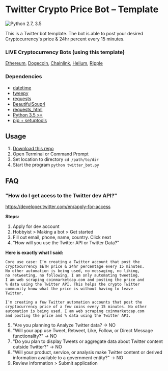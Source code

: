 # Twitter Crypto Price Bot – Template
![Python 2.7, 3.5](https://img.shields.io/badge/Python-2.7%2C%203.5%2B-3776ab.svg)

This is a Twitter bot template. The bot is able to post your desired Cryptocurrency's price & 24hr percent every 15 minutes.

### LIVE Cryptocurrency Bots (using this template)
[Ethereum](https://twitter.com/EthPriceData), [Dogecoin](https://twitter.com/DogePriceData), [Chainlink](https://twitter.com/ChainlinkPrice), [Helium](https://twitter.com/HeliumPrice), [Ripple](https://twitter.com/RipplePriceBot)

### Dependencies
- [datetime](https://docs.python.org/3/library/datetime.html)
- [tweepy](https://www.tweepy.org/)
- [requests](https://docs.python-requests.org/en/master/)
- [BeautifulSoup4](https://pypi.org/project/beautifulsoup4/)
- [requests_html](https://pypi.org/project/requests-html/)
- [Python 3.5 >=](https://www.python.org/downloads/)
- [pip + setuptools](https://pip.pypa.io/en/stable/installing/)

## Usage
1. [Download this repo](https://github.com/mattwelter/crypto-price-bot/archive/refs/heads/main.zip)
2. Open Terminal or Command Prompt
3. Set location to directory ``cd /path/to/dir``
4. Start the program ``python twitter_bot.py``

## FAQ

### "How do I get acess to the Twitter dev API?"

https://developer.twitter.com/en/apply-for-access

**Steps:**
1. Apply for dev account
2. Hobbyist > Making a bot > Get started
3. Fill out email, phone, name, country. Click next
4. "How will you use the Twitter API or Twitter Data?"

**Here is exactly what I said:**
```
Core use case: I’m creating a Twitter account that post the
cryptocurrency $ETH price & 24hr percentage every 15 minutes.
No other automation is being used, no messaging, no liking,
no retweeting, no following, I am only automating tweeting.
I am web scraping coinmarketcap.com and posting the price and
% data using the Twitter API. This helps the crypto Twitter
community know what the price is without having to leave
Twitter.

I’m creating a few Twitter automation accounts that post the
cryptocurrency price of a few coins every 15 minutes. No other
automation is being used. I am web scraping coinmarketcap.com
and posting the price and % data using the Twitter API.
```

5. "Are you planning to Analyze Twitter data? -> NO
6. "Will your app use Tweet, Retweet, Like, Follow, or Direct Message functionality?" -> NO
7. "Do you plan to display Tweets or aggregate data about Twitter content outside Twitter?" -> NO
8. "Will your product, service, or analysis make Twitter content or derived information available to a government entity?" -> NO
9. Review information > Submit application
